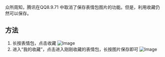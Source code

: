 众所周知，腾讯在QQ8.9.71 中取消了保存表情包图片的功能。但是，利用收藏仍然可以保存。
## 方法
1. 长按表情包，点击收藏
![Image](https://pic1.imgdb.cn/item/67a0b94cd0e0a243d4f9bc87.jpg)
2. 进入“我的收藏”，点击进入刚刚收藏的表情包，长按图片保存即可
![Image](https://pic1.imgdb.cn/item/67a0ba7cd0e0a243d4f9bcab.gif)